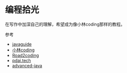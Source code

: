 # 编程拾光
在写作中加深自己的理解，希望成为像小林coding那样的教程。

参考
- [javaguide](https://javaguide.cn/home.html)
- [小林coding](https://xiaolincoding.com/interview/)
- [Road2coding](https://www.r2coding.com/#/?id=spring系列框架)
- [pdai.tech](https://pdai.tech/md/interview/x-interview.html)
- [advanced-java](https://java.doocs.org/#/)